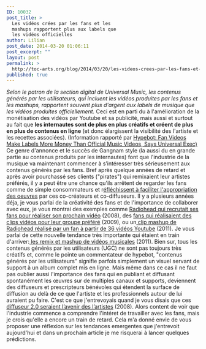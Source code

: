 ```yaml
---
ID: 10032
post_title: >
  Les vidéos crées par les fans et les
  mashups rapportent plus aux labels que
  les vidéos officielles
author: Lilian
post_date: 2014-03-20 01:06:11
post_excerpt: ""
layout: post
permalink: >
  http://toc-arts.org/blog/2014/03/20/les-videos-crees-par-les-fans-et-les-mashups-rapportent-plus-aux-labels-que-les-videos-officielles/
published: true
---
```

*Selon le patron de la section digital de Universal Music, les contenus générés par les utilisateurs, qui incluent les vidéos produites par les fans et les mashups, rapportent souvent plus d'argent aux labels de musique que les vidéos produites officiellement.* Ceci est en parti du à l'amélioration de la monétisation des vidéos par Youtube et sa publicité, mais aussi et surtout au fait que **les internautes sont de plus en plus créatifs et créent de plus en plus de contenus en ligne** (et donc élargissent la visibilité des l'artiste et les recettes associées). (Information rapporté par [Hypebot: ][1][Fan Videos Make Labels More Money Than Official Music Videos, Says Universal Exec)][1] Ce genre d'annonce et le succès de Gangnam style (la aussi du en grande partie au contenus produits par les internautes) font que l'industrie de la musique va maintenant commencer à s’intéresser très sérieusement aux contenus générés par les fans. Bref après quelque années de retard et après avoir pourchassé ses clients ("pirates") qui remixaient leur artistes préférés, il y a peut être une chance qu'ils arrêtent de regarder les fans comme de simple consommateurs et r[éfléchissent à faciliter l'appropriation des oeuvres][2] par ces co-créateurs et co-diffuseurs. Il y a plusieurs années déja, je vous parlai de la créativité des fans et de l'importance de collaborer avec eux, je vous montrai des exemples comme [Radiohead qui recrutait ses fans pour réaliser son prochain vidéo][3] (2008), des [fans qui réalisaient des clips vidéos pour leur groupe préféré][4] (2009), ou un[ clip mashup de Radiohead réalisé par un fan à partir de 36 vidéos Youtube][5] (2011). Je vous parlai de cette nouvelle tendance très importante qui étaient en train d'arriver:[ les remix et mashup de vidéos musicales][6] (2011). Bien sur, tous les contenus générés par les utilisateurs (UGC) ne sont pas toujours très créatifs et, comme le pointe un commentateur de hypebot, "contenus générés par les utilisateurs" signifie parfois simplement un visuel servant de support à un album complet mis en ligne. Mais même dans ce cas il ne faut pas oublier aussi l'importance des fans qui en publiant et diffusant spontanément les œuvres sur de multiples canaux et supports, deviennent des diffuseurs et prescripteurs bénévoles qui étendent la surface de diffusion au delà de ce que l'artiste et les professionnels autour de lui auraient pu faire. C'est ce que j'entrevoyais quand je vous disais que ces [diffuseur 2.0 seraient l’avenir des l’artistes][7] (2008). Alors content de voir que l'industrie commence a comprendre l'intéret de travailler avec les fans, mais je crois qu'elle a encore un train de retard. Cela m'a donné envie de vous proposer une réflexion sur les tendances emergentes que j'entrevoit aujourd'hui et dans un prochain article je me risquerai à lancer quelques prédictions.  

 [1]: http://www.hypebot.com/hypebot/2014/03/fan-videos-make-labels-more-money-than-official-music-videos-says-universal-exec.html
 [2]: http://toc-arts.org/blog/2012/06/06/luvre-dart-lre-de-son-appropriabilit-numrique-latelier-des-icnes/
 [3]: http://toc-arts.org/blog/2008/03/18/artistes-20-radiohead-recrute-ses-fans-pour-realiser-son-prochain-video/
 [4]: http://toc-arts.org/blog/2009/10/14/quand-les-fans-realisent-des-clips-videos-pour-leur-groupe-prefere/
 [5]: http://toc-arts.org/blog/2011/06/23/un-fan-cree-un-clip-pour-radiohead-a-partir-de-videos-youtube/
 [6]: http://toc-arts.org/blog/2011/05/27/les-remix-et-mashup-de-videos-musicales-une-nouvelle-tendance/
 [7]: http://toc-arts.org/blog/2008/05/02/diffusion-prescriptive-le-diffuseur-20-est-l%e2%80%99avenir-des-l%e2%80%99artistes/